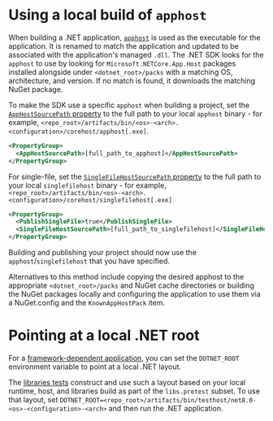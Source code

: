 # Using a local build of `apphost`

When building a .NET application, [`apphost`](../../../design/features/host-components.md#entry-point-hosts) is used as the executable for the application. It is renamed to match the application and updated to be associated with the application's managed `.dll`. The .NET SDK looks for the `apphost` to use by looking for `Microsoft.NETCore.App.Host` packages installed alongside under `<dotnet_root>/packs` with a matching OS, architecture, and version. If no match is found, it downloads the matching NuGet package.

To make the SDK use a specific `apphost` when building a project, set the [`AppHostSourcePath` property](https://github.com/dotnet/sdk/blob/f106bca2c28aeb4de8cafa8ff818bd8613908964/src/Tasks/Microsoft.NET.Build.Tasks/targets/Microsoft.NET.Sdk.FrameworkReferenceResolution.targets#L295) to the full path to your local `apphost` binary - for example, `<repo_root>/artifacts/bin/<os>-<arch>.<configuration>/corehost/apphost[.exe]`.

```xml
<PropertyGroup>
  <AppHostSourcePath>[full_path_to_apphost]</AppHostSourcePath>
</PropertyGroup>
```

For single-file, set the [`SingleFileHostSourcePath` property](https://github.com/dotnet/sdk/blob/f106bca2c28aeb4de8cafa8ff818bd8613908964/src/Tasks/Microsoft.NET.Build.Tasks/targets/Microsoft.NET.Sdk.FrameworkReferenceResolution.targets#L305) to the full path to your local `singlefilehost` binary - for example, `<repo_root>/artifacts/bin/<os>-<arch>.<configuration>/corehost/singlefilehost[.exe]`

```xml
<PropertyGroup>
  <PublishSingleFile>true</PublishSingleFile>
  <SingleFileHostSourcePath>[full_path_to_singlefilehost]</SingleFileHostSourcePath>
</PropertyGroup>
```

Building and publishing your project should now use the `apphost`/`singlefilehost` that you have specified.

Alternatives to this method include copying the desired apphost to the appropriate `<dotnet_root>/packs` and NuGet cache directories or building the NuGet packages locally and configuring the application to use them via a NuGet.config and the `KnownAppHostPack` item.

# Pointing at a local .NET root

For a [framework-dependent application](https://docs.microsoft.com/dotnet/core/deploying/#publish-framework-dependent), you can set the `DOTNET_ROOT` environment variable to point at a local .NET layout.

The [libraries tests](../libraries/testing.md) construct and use such a layout based on your local runtime, host, and libraries build as part of the `libs.pretest` subset. To use that layout, set `DOTNET_ROOT=<repo_root>/artifacts/bin/testhost/net8.0-<os>-<configuration>-<arch>` and then run the .NET application.

